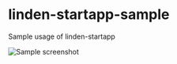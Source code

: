 linden-startapp-sample
======================

Sample usage of linden-startapp

![Sample screenshot](https://raw.github.com/sergey-miryanov/linden-startapp-sample/master/Screenshot_2014-01-02-03-31-59.png)
